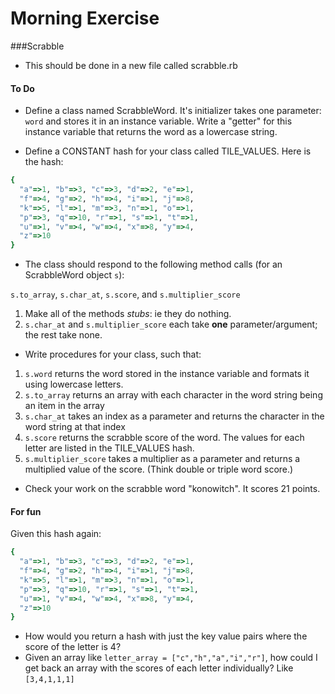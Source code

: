 # Morning Exercise

###Scrabble

- This should be done in a new file called scrabble.rb

#### To Do

* Define a class named ScrabbleWord. It's initializer takes one parameter: `word` and stores it in an instance variable. Write a "getter" for this instance variable that returns the word as a lowercase string.

* Define a CONSTANT hash for your class called TILE_VALUES. Here is the hash:

```ruby
{
  "a"=>1, "b"=>3, "c"=>3, "d"=>2, "e"=>1,
  "f"=>4, "g"=>2, "h"=>4, "i"=>1, "j"=>8,
  "k"=>5, "l"=>1, "m"=>3, "n"=>1, "o"=>1,
  "p"=>3, "q"=>10, "r"=>1, "s"=>1, "t"=>1,
  "u"=>1, "v"=>4, "w"=>4, "x"=>8, "y"=>4,
  "z"=>10
}
```

* The class should respond to the following method calls (for an ScrabbleWord object `s`):

`s.to_array`, `s.char_at`, `s.score`, and `s.multiplier_score`

1. Make all of the methods *stubs*: ie they do nothing.
2. `s.char_at` and `s.multiplier_score` each take **one** parameter/argument; the rest take none.

* Write procedures for your class, such that:

1. `s.word` returns the word stored in the instance variable and formats it using lowercase letters.
2. `s.to_array` returns an array with each character in the word string being an item in the array
3. `s.char_at` takes an index as a parameter and returns the character in the word string at that index
4. `s.score` returns the scrabble score of the word. The values for each letter are listed in the TILE_VALUES hash.
5. `s.multiplier_score` takes a multiplier as a parameter and returns a multiplied value of the score. (Think double or triple word score.)

* Check your work on the scrabble word "konowitch". It scores 21 points.

#### For fun

Given this hash again:

```ruby
{
  "a"=>1, "b"=>3, "c"=>3, "d"=>2, "e"=>1,
  "f"=>4, "g"=>2, "h"=>4, "i"=>1, "j"=>8,
  "k"=>5, "l"=>1, "m"=>3, "n"=>1, "o"=>1,
  "p"=>3, "q"=>10, "r"=>1, "s"=>1, "t"=>1,
  "u"=>1, "v"=>4, "w"=>4, "x"=>8, "y"=>4,
  "z"=>10
}
```

* How would you return a hash with just the key value pairs where the score of the letter is 4?
* Given an array like `letter_array = ["c","h","a","i","r"]`, how could I get back an array with the scores of each letter individually? Like `[3,4,1,1,1]`

